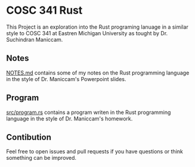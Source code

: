 # COSC 341 Rust
This Project is an exploration into the Rust programing lanuage in a similar style to COSC 341 at Eastren Michigan University as tought by Dr. Suchindran Maniccam.

## Notes
[NOTES.md](./NOTES.md) contains some of my notes on the Rust programming language in the style of Dr. Maniccam's Powerpoint slides.

## Program
[src/program.rs](./src/program.rs) contains a program writen in the Rust programming language in the style of Dr. Maniccam's homework.

## Contibution
Feel free to open issues and pull requests if you have questions or think something can be improved.
